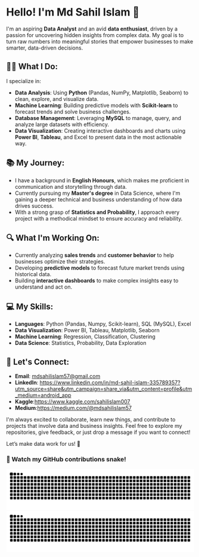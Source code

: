 # Hello! I'm Md Sahil Islam 👋

I'm an aspiring **Data Analyst** and an avid **data enthusiast**, driven by a passion for uncovering hidden insights from complex data. My goal is to turn raw numbers into meaningful stories that empower businesses to make smarter, data-driven decisions.

## 🧑‍💻 What I Do:
I specialize in:
- **Data Analysis**: Using **Python** (Pandas, NumPy, Matplotlib, Seaborn) to clean, explore, and visualize data.
- **Machine Learning**: Building predictive models with **Scikit-learn** to forecast trends and solve business challenges.
- **Database Management**: Leveraging **MySQL** to manage, query, and analyze large datasets with efficiency.
- **Data Visualization**: Creating interactive dashboards and charts using **Power BI**, **Tableau**, and Excel to present data in the most actionable way.

## 📚 My Journey:
- I have a background in **English Honours**, which makes me proficient in communication and storytelling through data.
- Currently pursuing my **Master's degree** in Data Science, where I'm gaining a deeper technical and business understanding of how data drives success.
- With a strong grasp of **Statistics and Probability**, I approach every project with a methodical mindset to ensure accuracy and reliability.

## 🔍 What I'm Working On:
- Currently analyzing **sales trends** and **customer behavior** to help businesses optimize their strategies.
- Developing **predictive models** to forecast future market trends using historical data.
- Building **interactive dashboards** to make complex insights easy to understand and act on.

## 💻 My Skills:
- **Languages**: Python (Pandas, Numpy, Scikit-learn), SQL (MySQL), Excel
- **Data Visualization**: Power BI, Tableau, Matplotlib, Seaborn
- **Machine Learning**: Regression, Classification, Clustering
- **Data Science**: Statistics, Probability, Data Exploration

## 🌟 Let's Connect:
- **Email**: mdsahilislam57@gmail.com
- **LinkedIn**: https://www.linkedin.com/in/md-sahil-islam-335789357?utm_source=share&utm_campaign=share_via&utm_content=profile&utm_medium=android_app
- **Kaggle**:https://www.kaggle.com/sahilislam007
- **Medium**:https://medium.com/@mdsahilislam57

I'm always excited to collaborate, learn new things, and contribute to projects that involve data and business insights. Feel free to explore my repositories, give feedback, or just drop a message if you want to connect!

Let’s make data work for us! 🚀

### 🐍 Watch my GitHub contributions snake!

![GitHub Snake Light](https://github.com/sahil007707/sahil007707/blob/output/github-contribution-grid-snake.svg)
![GitHub Snake Dark](https://github.com/sahil007707/sahil007707/blob/output/github-contribution-grid-snake-dark.svg?palette=github-dark)

